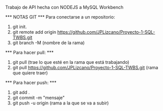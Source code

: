 Trabajo de API hecha con NODEJS a MySQL Workbench

*** NOTAS GIT ***
Para conectarse a un repositorio:
1. git init.
2. git remote add origin https://github.com/JPLizcano/Proyecto-1-SQL-TWBS.git
3. git branch -M (nombre de la rama)

*** Para hacer pull: ***
1. git pull (trae lo que esté en la rama que está trabajando)
2. git pull https://github.com/JPLizcano/Proyecto-1-SQL-TWBS.git (rama que quiere traer)

*** Para hacer push: ***
1. git add .
2. git commit -m "mensaje"
3. git push -u origin (rama a la que se va a subir)